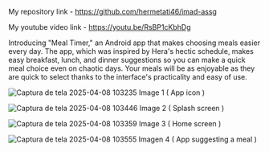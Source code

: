 My repository link - https://github.com/hermetati46/imad-assg

My youtube video link - https://youtu.be/RsBP1cKbhDg

Introducing "Meal Timer," an Android app that makes choosing meals easier every day. The app, which was inspired by Hera's hectic schedule, makes easy breakfast, lunch, and dinner suggestions so you can make a quick meal choice even on chaotic days. Your meals will be as enjoyable as they are quick to select thanks to the interface's practicality and easy of use.

![Captura de tela 2025-04-08 103235](https://github.com/user-attachments/assets/ebe93971-aca1-4669-b667-f71bef1445b0)
Image 1 ( App icon )

![Captura de tela 2025-04-08 103446](https://github.com/user-attachments/assets/186225fa-d005-402e-b0d6-868aac9cedcd)
Image 2 ( Splash screen )

![Captura de tela 2025-04-08 103359](https://github.com/user-attachments/assets/45ff0a33-d09a-4e1a-a8ec-796e323b81c4)
Image 3 ( Home screen )

![Captura de tela 2025-04-08 103555](https://github.com/user-attachments/assets/ae0c2efe-c010-4c34-852d-4a13494a7994)
Imagen 4 ( App suggesting a meal )
